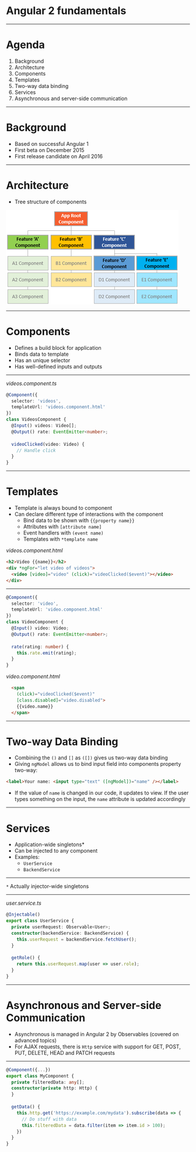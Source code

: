 # Angular 2 fundamentals

---

# Agenda

1. Background
2. Architecture
3. Components
4. Templates
5. Two-way data binding
6. Services
7. Asynchronous and server-side communication

---

# Background

- Based on successful Angular 1
- First beta on December 2015
- First release candidate on April 2016

---

# Architecture
- Tree structure of components

![Component tree](angular2-fundamentals/component-tree.png "Component tree")

---

# Components

- Defines a build block for application
- Binds data to template
- Has an unique selector
- Has well-defined inputs and outputs

---

_videos.component.ts_

```typescript
@Component({
  selector: 'videos',
  templateUrl: 'videos.component.html'
})
class VideosComponent {
  @Input() videos: Video[];
  @Output() rate: EventEmitter<number>;

  videoClicked(video: Video) {
    // Handle click
  }
}
```

---

# Templates

- Template is always bound to component
- Can declare different type of interactions with the component
  - Bind data to be shown with `{{property name}}`
  - Attributes with `[attribute name]`
  - Event handlers with `(event name)`
  - Templates with `*template name`

_videos.component.html_

```html
<h2>Video {{name}}</h2>
<div *ngFor="let video of videos">
  <video [video]="video" (click)="videoClicked($event)"></video>
</div>
```

---


```typescript
@Component({
  selector: 'video',
  templateUrl: 'video.component.html'
})
class VideoComponent {
  @Input() video: Video;
  @Output() rate: EventEmitter<number>;

  rate(rating: number) {
    this.rate.emit(rating);
  }
}
```


_video.component.html_
```html
  <span
    (click)="videoClicked($event)"
    [class.disabled]="video.disabled">
    {{video.name}}
  </span>
```

---

# Two-way Data Binding

- Combining the `()` and `[]` as `([])` gives us two-way data binding
- Giving `ngModel` allows us to bind input field into components property two-way:

```html
<label>Your name: <input type="text" ([ngModel])="name" /></label>
```

- If the value of `name` is changed in our code, it updates to view. If the user types something on the input, the `name` attribute is updated accordingly

---

# Services

- Application-wide singletons*
- Can be injected to any component
- Examples:
  - `UserService`
  - `BackendService`

--- 
`*` Actually injector-wide singletons

---

_user.service.ts_

```typescript
@Injectable()
export class UserService {
  private userRequest: Observable<User>;
  constructor(backendService: BackendService) {
    this.userRequest = backendService.fetchUser();
  }

  getRole() {
    return this.userRequest.map(user => user.role);
  }
}
```

---

# Asynchronous and Server-side Communication

- Asynchronous is managed in Angular 2 by Observables (covered on advanced topics)
- For AJAX requests, there is `Http` service with support for GET, POST, PUT, DELETE, HEAD and PATCH requests

---

```typescript
@Component({...})
export class MyComponent {
  private filteredData: any[];
  constructor(private http: Http) {
  }

  getData() {
    this.http.get('https://example.com/mydata').subscribe(data => {
      // Do stuff with data
      this.filteredData = data.filter(item => item.id > 100);
    })
  }
}
```
